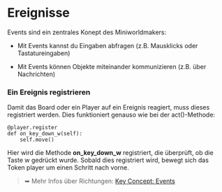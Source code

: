 Ereignisse
===========

Events sind ein zentrales Konept des Miniworldmakers:

  * Mit Events kannst du Eingaben abfragen (z.B. Mausklicks oder Tastatureingaben)
  
  * Mit Events können Objekte miteinander kommunizieren (z.B. über Nachrichten)

### Ein Ereignis registrieren

Damit das Board oder ein Player auf ein Ereignis reagiert, muss dieses registriert werden.
Dies funktioniert genauso wie bei der act()-Methode:

```
@player.register
def on_key_down_w(self):
    self.move()
 ```
 
 Hier wird die Methode **on_key_down_w** registriert, die überprüft, ob die Taste w gedrückt wurde.
 Sobald dies registriert wird, bewegt sich das Token player um einen Schritt nach vorne.
 
>➥ Mehr Infos über Richtungen: [Key Concept: Events](../key_concepts/events.md)

